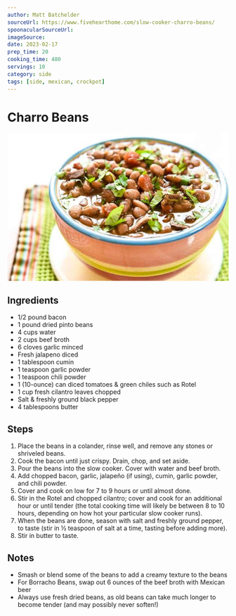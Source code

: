 ```yaml
---
author: Matt Batchelder
sourceUrl: https://www.fivehearthome.com/slow-cooker-charro-beans/
spoonacularSourceUrl: 
imageSource:
date: 2023-02-17
prep_time: 20
cooking_time: 480
servings: 10
category: side
tags: [side, mexican, crockpot]
---
```

# Charro Beans

![Image of Charro Beans](../img/charro-beans.jpeg)

## Ingredients
- 1/2 pound bacon
- 1 pound dried pinto beans
- 4 cups water
- 2 cups beef broth
- 6 cloves garlic minced
- Fresh jalapeno diced
- 1 tablespoon cumin
- 1 teaspoon garlic powder
- 1 teaspoon chili powder
- 1 (10-ounce) can diced tomatoes & green chiles such as Rotel
- 1 cup fresh cilantro leaves chopped
- Salt & freshly ground black pepper
- 4 tablespoons butter

## Steps
1. Place the beans in a colander, rinse well, and remove any stones or shriveled beans.
2. Cook the bacon until just crispy. Drain, chop, and set aside.
3. Pour the beans into the slow cooker. Cover with water and beef broth. 
4. Add chopped bacon, garlic, jalapeño (if using), cumin, garlic powder, and chili powder. 
5. Cover and cook on low for 7 to 9 hours or until almost done. 
6. Stir in the Rotel and chopped cilantro; cover and cook for an additional hour or until tender (the total cooking time will likely be between 8 to 10 hours, depending on how hot your particular slow cooker runs). 
8. When the beans are done, season with salt and freshly ground pepper, to taste (stir in ½ teaspoon of salt at a time, tasting before adding more).
9. Stir in butter to taste.

## Notes
- Smash or blend some of the beans to add a creamy texture to the beans
- For Borracho Beans, swap out 6 ounces of the beef broth with Mexican beer
- Always use fresh dried beans, as old beans can take much longer to become tender (and may possibly never soften!)